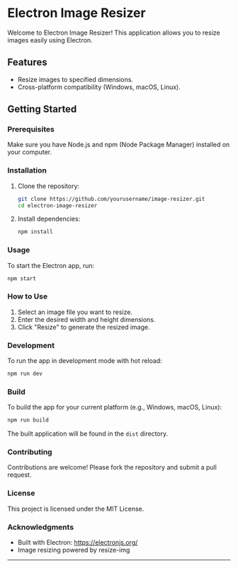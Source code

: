 # Electron Image Resizer

Welcome to Electron Image Resizer! This application allows you to resize images easily using Electron.

## Features

- Resize images to specified dimensions.
- Cross-platform compatibility (Windows, macOS, Linux).

## Getting Started

### Prerequisites

Make sure you have Node.js and npm (Node Package Manager) installed on your computer.

### Installation

1. Clone the repository:
   ```bash
   git clone https://github.com/yourusername/image-resizer.git
   cd electron-image-resizer
   ```

2. Install dependencies:
   ```bash
   npm install
   ```

### Usage

To start the Electron app, run:
```bash
npm start
```

### How to Use

1. Select an image file you want to resize.
2. Enter the desired width and height dimensions.
3. Click "Resize" to generate the resized image.

### Development

To run the app in development mode with hot reload:
```bash
npm run dev
```

### Build

To build the app for your current platform (e.g., Windows, macOS, Linux):
```bash
npm run build
```
The built application will be found in the `dist` directory.

### Contributing

Contributions are welcome! Please fork the repository and submit a pull request.

### License

This project is licensed under the MIT License.

### Acknowledgments

- Built with Electron: https://electronjs.org/
- Image resizing powered by resize-img 

---
